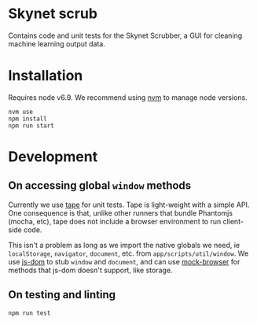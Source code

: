 # Skynet scrub

Contains code and unit tests for the Skynet Scrubber, a GUI for cleaning machine learning output data.

# Installation

Requires node v6.9. We recommend using [nvm](https://github.com/creationix/nvm) to manage node versions.

```(bash)
nvm use
npm install
npm run start
```

# Development

## On accessing global `window` methods

Currently we use [tape](https://github.com/substack/tape) for unit tests. Tape is light-weight with a simple API. One consequence is that, unlike other runners that bundle Phantomjs (mocha, etc), tape does not include a browser environment to run client-side code.

This isn't a problem as long as we import the native globals we need, ie `localStorage`, `navigator`, `document`, etc. from `app/scripts/util/window`. We use [js-dom](https://github.com/tmpvar/jsdom) to stub `window` and `document`, and can use [mock-browser](https://github.com/darrylwest/mock-browser) for methods that js-dom doesn't support, like storage.

## On testing and linting

```(javascript)
npm run test
```
